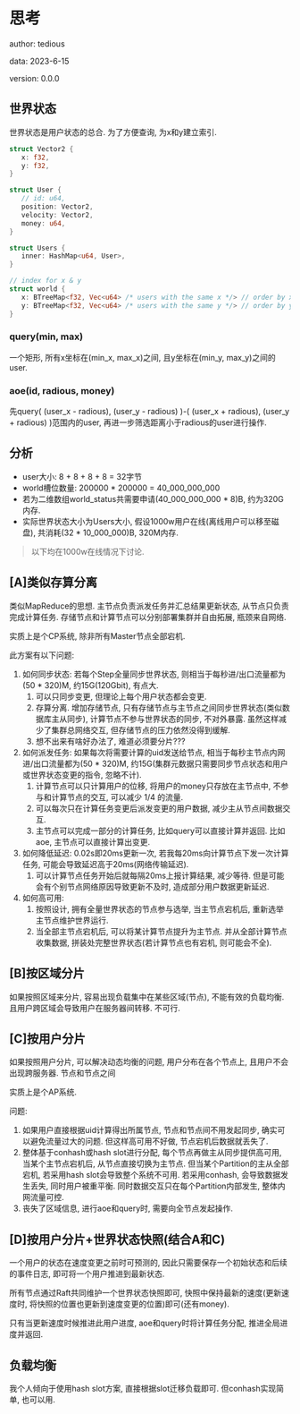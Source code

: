 # 思考

author: tedious

data: 2023-6-15

version: 0.0.0

## 世界状态

世界状态是用户状态的总合. 为了方便查询, 为x和y建立索引.


```rust
struct Vector2 {
   x: f32,
   y: f32,
}

struct User {
   // id: u64,
   position: Vector2,
   velocity: Vector2,
   money: u64,
}

struct Users {
   inner: HashMap<u64, User>,
}

// index for x & y
struct world {
   x: BTreeMap<f32, Vec<u64> /* users with the same x */> // order by x
   y: BTreeMap<f32, Vec<u64> /* users with the same y */> // order by y
}
```

### query(min, max)

一个矩形, 所有x坐标在(min_x, max_x)之间, 且y坐标在(min_y, max_y)之间的user.

### aoe(id, radious, money)

先query( (user_x - radious), (user_y - radious) )-( (user_x + radious), (user_y + radious) )范围内的user, 再进一步筛选距离小于radious的user进行操作.

## 分析

- user大小: 8 + 8 + 8 + 8 = 32字节
- world槽位数量: 200000 * 200000 = 40_000_000_000
- 若为二维数组world_status共需要申请(40_000_000_000 * 8)B, 约为320G内存.
- 实际世界状态大小为Users大小, 假设1000w用户在线(离线用户可以移至磁盘), 共消耗(32 * 10_000_000)B, 320M内存.

> 以下均在1000w在线情况下讨论.

## [A]类似存算分离

类似MapReduce的思想. 主节点负责派发任务并汇总结果更新状态, 从节点只负责完成计算任务. 存储节点和计算节点可以分别部署集群并自由拓展, 瓶颈来自网络.

实质上是个CP系统, 除非所有Master节点全部宕机.

此方案有以下问题:

1. 如何同步状态: 若每个Step全量同步世界状态, 则相当于每秒进/出口流量都为(50 * 320)M, 约15G(120Gbit), 有点大.
   1. 可以只同步变更, 但理论上每个用户状态都会变更.
   2. 存算分离. 增加存储节点, 只有存储节点与主节点之间同步世界状态(类似数据库主从同步), 计算节点不参与世界状态的同步, 不对外暴露. 虽然这样减少了集群总网络交互, 但存储节点的压力依然没得到缓解.
   3. 想不出来有啥好办法了, 难道必须要分片???
2. 如何派发任务: 如果每次将需要计算的uid发送给节点, 相当于每秒主节点内网进/出口流量都为(50 * 320)M, 约15G(集群元数据只需要同步节点状态和用户或世界状态变更的指令, 忽略不计).
   1. 计算节点可以只计算用户的位移, 将用户的money只存放在主节点中, 不参与和计算节点的交互, 可以减少 1/4 的流量.
   2. 可以每次只在计算任务变更后派发变更的用户数据, 减少主从节点间数据交互.
   3. 主节点可以完成一部分的计算任务, 比如query可以直接计算并返回. 比如aoe, 主节点可以直接计算出变更.
3. 如何降低延迟: 0.02s即20ms更新一次, 若我每20ms向计算节点下发一次计算任务, 可能会导致延迟高于20ms(网络传输延迟).
   1. 可以计算节点任务开始后就每隔20ms上报计算结果, 减少等待. 但是可能会有个别节点网络原因导致更新不及时, 造成部分用户数据更新延迟.
4. 如何高可用:
   1. 按照设计, 拥有全量世界状态的节点参与选举, 当主节点宕机后, 重新选举主节点维护世界运行.
   2. 当全部主节点宕机后, 可以将某计算节点提升为主节点. 并从全部计算节点收集数据, 拼装处完整世界状态(若计算节点也有宕机, 则可能会不全).

## [B]按区域分片
如果按照区域来分片, 容易出现负载集中在某些区域(节点), 不能有效的负载均衡. 且用户跨区域会导致用户在服务器间转移. 不可行.

## [C]按用户分片
如果按照用户分片, 可以解决动态均衡的问题, 用户分布在各个节点上, 且用户不会出现跨服务器. 节点和节点之间

实质上是个AP系统.

问题:

1. 如果用户直接根据uid计算得出所属节点, 节点和节点间不用发起同步, 确实可以避免流量过大的问题. 但这样高可用不好做, 节点宕机后数据就丢失了.
2. 整体基于conhash或hash slot进行分配, 每个节点再做主从同步提供高可用, 当某个主节点宕机后, 从节点直接切换为主节点. 但当某个Partition的主从全部宕机, 若采用hash slot会导致整个系统不可用. 若采用conhash, 会导致数据发生丢失, 同时用户被重平衡. 同时数据交互只在每个Partition内部发生, 整体内网流量可控.
3. 丧失了区域信息, 进行aoe和query时, 需要向全节点发起操作.

## [D]按用户分片+世界状态快照(结合A和C)

一个用户的状态在速度变更之前时可预测的, 因此只需要保存一个初始状态和后续的事件日志, 即可将一个用户推进到最新状态.

所有节点通过Raft共同维护一个世界状态快照即可, 快照中保持最新的速度(更新速度时, 将快照的位置也更新到速度变更的位置)即可(还有money).

只有当更新速度时候推进此用户进度, aoe和query时将计算任务分配, 推进全局进度并返回.

## 负载均衡

我个人倾向于使用hash slot方案, 直接根据slot迁移负载即可. 但conhash实现简单, 也可以用.
